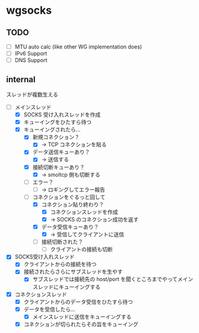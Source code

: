 # wgsocks

## TODO

- [ ] MTU auto calc (like other WG implementation does)
- [ ] IPv6 Support
- [ ] DNS Support

## internal

スレッドが複数生える

- [ ] メインスレッド
  - [x] SOCKS 受け入れスレッドを作成
  - [x] キューイングをひたすら待つ
  - [x] キューイングされたら…
      - [x] 新規コネクション？
        - [x] → TCP コネクションを貼る
      - [x] データ送信キューあり？
        - [x] → 送信する
      - [x] 接続切断キューあり？
        - [x] → smoltcp 側も切断する
      - [ ] エラー？
        - [ ] → ロギングしてエラー報告
    - [ ] コネクションをぐるっと回して
      - [x] コネクション貼り終わり？
        - [x] コネクションスレッドを作成
        - [x] → SOCKS のコネクション成功を返す
      - [x] データ受信キューあり？
        - [x] → 受信してクライアントに送信
      - [ ] 接続切断された？
        - [ ] クライアントの接続も切断
- [x] SOCKS受け入れスレッド
  - [x] クライアントからの接続を待つ
  - [x] 接続されたらさらにサブスレッドを生やす
    - [x] サブスレッドでは接続先の host/port を聞くところまでやってメインスレッドにキューイングする
- [x] コネクションスレッド
  - [x] クライアントからのデータ受信をひたすら待つ
  - [x] データを受信したら…
    - [x] メインスレッドに送信をキューイングする
  - [x] コネクションが切られたらその旨をキューイング